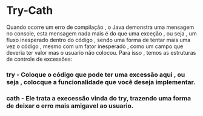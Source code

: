 # Try-Cath


Quando ocorre um erro de compilação , o Java demonstra uma mensagem no console, esta mensagem nada mais é do que uma exceção , ou seja , um fluxo inesperado dentro do código ,  sendo uma forma de tentar mais uma vez o código , mesmo com um fator inesperado , como um campo que deveria ter valor mas o usuario não colocou. Para isso , temos as estruturas de controle de excessões: 

### try - Coloque o código que pode ter uma excessão aqui , ou seja , colocque a funcionalidade que você deseja implementar. 
### cath - Ele trata a execessão vinda do try, trazendo uma forma de deixar o erro mais amigavel ao usuario. 
